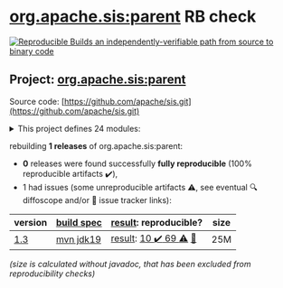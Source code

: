 [org.apache.sis:parent](https://central.sonatype.com/artifact/org.apache.sis/parent/1.3/versions) RB check
=======

[![Reproducible Builds](https://reproducible-builds.org/images/logos/rb.svg) an independently-verifiable path from source to binary code](https://reproducible-builds.org/)

## Project: [org.apache.sis:parent](https://central.sonatype.com/artifact/org.apache.sis/parent/1.3/versions)

Source code: [https://github.com/apache/sis.git](https://github.com/apache/sis.git)

<details><summary>This project defines 24 modules:</summary>

* [org.apache.sis.application:sis-console](https://central.sonatype.com/artifact/org.apache.sis.application/sis-console/1.3)
* [org.apache.sis.application:sis-openoffice](https://central.sonatype.com/artifact/org.apache.sis.application/sis-openoffice/1.3)
* [org.apache.sis.cloud:sis-cloud-aws](https://central.sonatype.com/artifact/org.apache.sis.cloud/sis-cloud-aws/1.3)
* [org.apache.sis.core:sis-build-helper](https://central.sonatype.com/artifact/org.apache.sis.core/sis-build-helper/1.3)
* [org.apache.sis.core:sis-feature](https://central.sonatype.com/artifact/org.apache.sis.core/sis-feature/1.3)
* [org.apache.sis.core:sis-metadata](https://central.sonatype.com/artifact/org.apache.sis.core/sis-metadata/1.3)
* [org.apache.sis.core:sis-portrayal](https://central.sonatype.com/artifact/org.apache.sis.core/sis-portrayal/1.3)
* [org.apache.sis.core:sis-referencing](https://central.sonatype.com/artifact/org.apache.sis.core/sis-referencing/1.3)
* [org.apache.sis.core:sis-referencing-by-identifiers](https://central.sonatype.com/artifact/org.apache.sis.core/sis-referencing-by-identifiers/1.3)
* [org.apache.sis.core:sis-utility](https://central.sonatype.com/artifact/org.apache.sis.core/sis-utility/1.3)
* [org.apache.sis.profiles:sis-french-profile](https://central.sonatype.com/artifact/org.apache.sis.profiles/sis-french-profile/1.3)
* [org.apache.sis.profiles:sis-japan-profile](https://central.sonatype.com/artifact/org.apache.sis.profiles/sis-japan-profile/1.3)
* [org.apache.sis.storage:sis-earth-observation](https://central.sonatype.com/artifact/org.apache.sis.storage/sis-earth-observation/1.3)
* [org.apache.sis.storage:sis-geotiff](https://central.sonatype.com/artifact/org.apache.sis.storage/sis-geotiff/1.3)
* [org.apache.sis.storage:sis-netcdf](https://central.sonatype.com/artifact/org.apache.sis.storage/sis-netcdf/1.3)
* [org.apache.sis.storage:sis-sqlstore](https://central.sonatype.com/artifact/org.apache.sis.storage/sis-sqlstore/1.3)
* [org.apache.sis.storage:sis-storage](https://central.sonatype.com/artifact/org.apache.sis.storage/sis-storage/1.3)
* [org.apache.sis.storage:sis-xmlstore](https://central.sonatype.com/artifact/org.apache.sis.storage/sis-xmlstore/1.3)
* [org.apache.sis:application](https://central.sonatype.com/artifact/org.apache.sis/application/1.3)
* [org.apache.sis:cloud](https://central.sonatype.com/artifact/org.apache.sis/cloud/1.3)
* [org.apache.sis:core](https://central.sonatype.com/artifact/org.apache.sis/core/1.3)
* [org.apache.sis:parent](https://central.sonatype.com/artifact/org.apache.sis/parent/1.3)
* [org.apache.sis:profiles](https://central.sonatype.com/artifact/org.apache.sis/profiles/1.3)
* [org.apache.sis:storage](https://central.sonatype.com/artifact/org.apache.sis/storage/1.3)
</details>

rebuilding **1 releases** of org.apache.sis:parent:
- **0** releases were found successfully **fully reproducible** (100% reproducible artifacts :heavy_check_mark:),
- 1 had issues (some unreproducible artifacts :warning:, see eventual :mag: diffoscope and/or :memo: issue tracker links):

| version | [build spec](/BUILDSPEC.md) | [result](https://reproducible-builds.org/docs/jvm/): reproducible? | size |
| -- | --------- | ------ | -- |
| [1.3](https://central.sonatype.com/artifact/org.apache.sis/parent/1.3/pom) | [mvn jdk19](parent-1.3.buildspec) | [result](parent-1.3.buildinfo): [10 :heavy_check_mark:  69 :warning:](parent-1.3.buildcompare) [:memo:](https://github.com/apache/sis/pull/36) | 25M |

<i>(size is calculated without javadoc, that has been excluded from reproducibility checks)</i>
